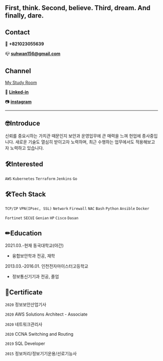 ## First, think. Second, believe. Third, dream. And finally, dare.


## Contact

 📱 **+821023055639**

 📪 **suhwan156@gmail.com**

## Channel

[My Study Room](https://www.notion.so/My-Study-Room-230f1b5aba07495484f23dca1b1c7673)

 🔗 [**Linked-in**](http://www.linkedin.com/in/suhwan156)

 📷 **[instagram](https://www.instagram.com/suhwan156/)**

---

## 🤓Introduce

  신뢰를 중요시하는 가치관 때문인지 보안과 운영업무에 큰 매력을 느껴 헌업에 종사중입니다. 새로운 기술도 열심히 받이고자 노력하며, 최근 수행하는 업무에서도 적용해보고자 노력하고 있습니다. 

## 🛠️Interested

`AWS` `Kubernetes` `Terraform` `Jenkins`  `Go`

## 🛠️Tech Stack

`TCP/IP` `VPN(IPsec, SSL)` `Network` `Firewall` `NAC` `Bash` `Python` `Ansible` `Docker` 

**<Vendors used>**

`Fortinet` `SECUI` `Genian` `HP` `Cisco` `Dasan`


## ✏Education

2021.03.-현재        동국대학교(야간) 

- 융합보안학과 전공, 재학

2013.03.-2016.01.  인천전자마이스터고등학교 

- 정보통신기기과 전공, 졸업

## 📜Certificate

`2020`  정보보안산업기사

`2020`  AWS Solutions Architect - Associate

`2020`  네트워크관리사

`2020`  CCNA Switching and Routing

`2019`  SQL Developer

`2015`  정보처리/정보기기운용/선로기능사

